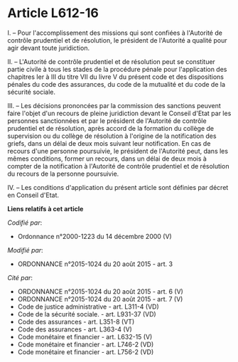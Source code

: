 # Article L612-16

I. – Pour l'accomplissement des missions qui sont confiées à l'Autorité de contrôle prudentiel et de résolution, le président
de l'Autorité a qualité pour agir devant toute juridiction.

II. – L'Autorité de contrôle prudentiel et de résolution peut se constituer partie civile à tous les stades de la procédure
pénale pour l'application des chapitres Ier à III du titre VII du livre V du présent code et des dispositions pénales du code
des assurances, du code de la mutualité et du code de la sécurité sociale.

III. – Les décisions prononcées par la commission des sanctions peuvent faire l'objet d'un recours de pleine juridiction
devant le Conseil d'Etat par les personnes sanctionnées et par le président de l'Autorité de contrôle prudentiel et de
résolution, après accord de la formation du collège de supervision ou du collège de résolution à l'origine de la notification
des griefs, dans un délai de deux mois suivant leur notification. En cas de recours d'une personne poursuivie, le président
de l'Autorité peut, dans les mêmes conditions, former un recours, dans un délai de deux mois à compter de la notification à
l'Autorité de contrôle prudentiel et de résolution du recours de la personne poursuivie.

IV. – Les conditions d'application du présent article sont définies par décret en Conseil d'Etat.

**Liens relatifs à cet article**

_Codifié par_:

  - Ordonnance n°2000-1223 du 14 décembre 2000 (V)

_Modifié par_:

  - ORDONNANCE n°2015-1024 du 20 août 2015 - art. 3

_Cité par_:

  - ORDONNANCE n°2015-1024 du 20 août 2015 - art. 6 (V)
  - ORDONNANCE n°2015-1024 du 20 août 2015 - art. 7 (V)
  - Code de justice administrative - art. L311-4 (VD)
  - Code de la sécurité sociale. - art. L931-37 (VD)
  - Code des assurances - art. L351-8 (VT)
  - Code des assurances - art. L363-4 (V)
  - Code monétaire et financier - art. L632-15 (V)
  - Code monétaire et financier - art. L746-2 (VD)
  - Code monétaire et financier - art. L756-2 (VD)
